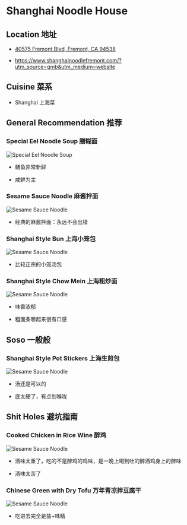 # Shanghai Noodle House

## Location 地址

- [40575 Fremont Blvd, Fremont, CA 94538](https://goo.gl/maps/sjDSH9oSHLnmEoBBA)

- <https://www.shanghainoodlefremont.com/?utm_source=gmb&utm_medium=website>

## Cuisine 菜系

- Shanghai 上海菜

## General Recommendation 推荐

### Special Eel Noodle Soup 膳糊面

![Special Eel Noodle Soup](Pix2022Jun26th/special_eel_noodle_soup.jpg)

- 鳝鱼非常新鲜

- 咸鲜为主

### Sesame Sauce Noodle 麻酱拌面

![Sesame Sauce Noodle](Pix2022Jun26th/sesame_sauce_noodle.jpg)

- 经典的麻酱拌面：永远不会出错

### Shanghai Style Bun 上海小笼包

![Sesame Sauce Noodle](Pix2022Jun26th/shanghai_style_bun.jpg)

- 比较正宗的小笼汤包

### Shanghai Style Chow Mein 上海粗炒面

![Sesame Sauce Noodle](Pix2022Jun26th/shanghai_style_chow_mein.jpg)

- 味香浓郁

- 粗面条嚼起来很有口感

## Soso 一般般

### Shanghai Style Pot Stickers 上海生煎包

![Sesame Sauce Noodle](Pix2022Jun26th/shanghai_style_pot_stickers.jpg)

- 汤还是可以的

- 底太硬了，有点划喉咙

## Shit Holes 避坑指南

### Cooked Chicken in Rice Wine 醉鸡

![Sesame Sauce Noodle](Pix2022Jun26th/cooked_chicken_in_rice_wine.jpg)

- 酒味太重了，吃的不是醉鸡的鸡味，是一晚上喝到吐的醉酒鸡身上的醉味

- 酒味太苦了

### Chinese Green with Dry Tofu 万年青凉拌豆腐干

![Sesame Sauce Noodle](Pix2022Jun26th/chinese_green_with_dry_tofu.jpg)

- 吃进去完全是盐+味精
